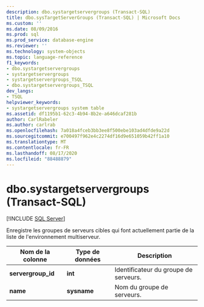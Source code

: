 ```yaml
---
description: dbo.systargetservergroups (Transact-SQL)
title: dbo.sysTargetServerGroups (Transact-SQL) | Microsoft Docs
ms.custom: ''
ms.date: 08/09/2016
ms.prod: sql
ms.prod_service: database-engine
ms.reviewer: ''
ms.technology: system-objects
ms.topic: language-reference
f1_keywords:
- dbo.systargetservergroups
- systargetservergroups
- systargetservergroups_TSQL
- dbo.systargetservergroups_TSQL
dev_langs:
- TSQL
helpviewer_keywords:
- systargetservergroups system table
ms.assetid: df1195b1-62c3-4b94-8b2e-a646dcaf281b
author: CarlRabeler
ms.author: carlrab
ms.openlocfilehash: 7a018a4fceb3bb3ee8f500ebe103ad4dfde9a22d
ms.sourcegitcommit: e700497f962e4c2274df16d9e651059b42ff1a10
ms.translationtype: MT
ms.contentlocale: fr-FR
ms.lasthandoff: 08/17/2020
ms.locfileid: "88488879"
---
```

# <a name="dbosystargetservergroups-transact-sql"></a>dbo.systargetservergroups (Transact-SQL)
[!INCLUDE [SQL Server](../../includes/applies-to-version/sqlserver.md)]

  Enregistre les groupes de serveurs cibles qui font actuellement partie de la liste de l'environnement multiserveur.  
  
  
|Nom de la colonne|Type de données|Description|  
|-----------------|---------------|-----------------|  
|**servergroup_id**|**int**|Identificateur du groupe de serveurs.|  
|**name**|**sysname**|Nom du groupe de serveurs.|  
  
  
